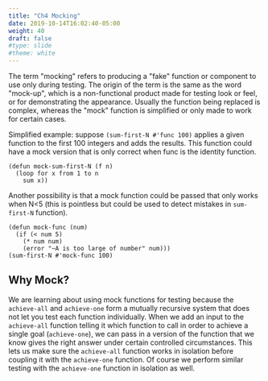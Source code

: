```yaml
---
title: "Ch4 Mocking"
date: 2019-10-14T16:02:40-05:00
weight: 40
draft: false
#type: slide
#theme: white
---
```


The term "mocking" refers to producing a "fake" function or component
to use only during testing. The origin of the term is the same as the
word "mock-up", which is a non-functional product made for testing
look or feel, or for demonstrating the appearance. Usually the
function being replaced is complex, whereas the "mock" function is
simplified or only made to work for certain cases.

Simplified example: suppose `(sum-first-N #'func 100)` applies a given
function to the first 100 integers and adds the results.
This function could have a mock
version that is only correct when func is the identity function.

    (defun mock-sum-first-N (f n)
      (loop for x from 1 to n
        sum x))

Another possibility is that a mock function could be passed that
only works when N<5 (this is pointless but could be used to detect
mistakes in `sum-first-N` function).

    (defun mock-func (num)
      (if (< num 5) 
        (* num num)
        (error "~A is too large of number" num)))
    (sum-first-N #'mock-func 100)
    
## Why Mock?

We are learning about using mock functions for testing because the
`achieve-all` and `achieve-one` form a mutually recursive system that
does not let you test each function individually. When we add an input
to the `achieve-all` function telling it which function to call in
order to achieve a single goal (`achieve-one`), we can pass in a
version of the function that we know gives the right answer under
certain controlled circumstances. This lets us make sure the
`achieve-all` function works in isolation before coupling it with the
`achieve-one` function. Of course we perform similar testing with the
`achieve-one` function in isolation as well.


